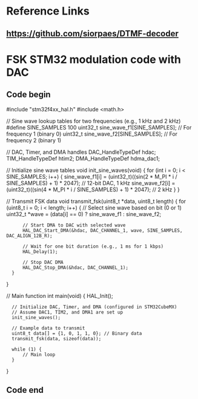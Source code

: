 # Reference Links
  ## https://github.com/siorpaes/DTMF-decoder
  
  # FSK STM32 modulation code with DAC
  ##  Code begin  ## 
  #include "stm32f4xx_hal.h"
  #include <math.h>

  // Sine wave lookup tables for two frequencies (e.g., 1 kHz and 2 kHz)
  #define SINE_SAMPLES 100
  uint32_t sine_wave_f1[SINE_SAMPLES]; // For frequency 1 (binary 0)
  uint32_t sine_wave_f2[SINE_SAMPLES]; // For frequency 2 (binary 1)

  // DAC, Timer, and DMA handles
  DAC_HandleTypeDef hdac;
  TIM_HandleTypeDef htim2;
  DMA_HandleTypeDef hdma_dac1;

  // Initialize sine wave tables
  void init_sine_waves(void) {
      for (int i = 0; i < SINE_SAMPLES; i++) {
          sine_wave_f1[i] = (uint32_t)((sin(2 * M_PI * i / SINE_SAMPLES) + 1) * 2047); // 12-bit DAC, 1 kHz
          sine_wave_f2[i] = (uint32_t)((sin(4 * M_PI * i / SINE_SAMPLES) + 1) * 2047); // 2 kHz
      }
  }

  // Transmit FSK data
  void transmit_fsk(uint8_t *data, uint8_t length) {
      for (uint8_t i = 0; i < length; i++) {
          // Select sine wave based on bit (0 or 1)
          uint32_t *wave = (data[i] == 0) ? sine_wave_f1 : sine_wave_f2;
          
          // Start DMA to DAC with selected wave
          HAL_DAC_Start_DMA(&hdac, DAC_CHANNEL_1, wave, SINE_SAMPLES, DAC_ALIGN_12B_R);
          
          // Wait for one bit duration (e.g., 1 ms for 1 kbps)
          HAL_Delay(1);
          
          // Stop DAC DMA
          HAL_DAC_Stop_DMA(&hdac, DAC_CHANNEL_1);
      }
  }

  // Main function
  int main(void) {
      HAL_Init();
      
      // Initialize DAC, Timer, and DMA (configured in STM32CubeMX)
      // Assume DAC1, TIM2, and DMA1 are set up
      init_sine_waves();
      
      // Example data to transmit
      uint8_t data[] = {1, 0, 1, 1, 0}; // Binary data
      transmit_fsk(data, sizeof(data));
      
      while (1) {
          // Main loop
      }
  }
  ##  Code end  ## 